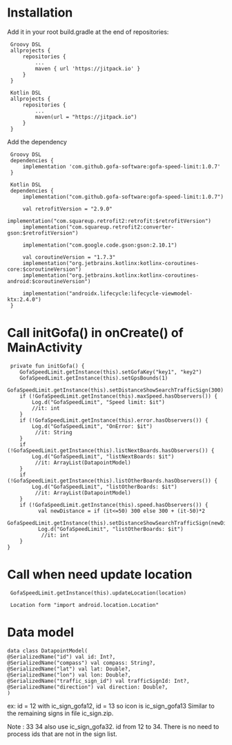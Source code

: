# Installation
Add it in your root build.gradle at the end of repositories:
     
     Groovy DSL
     allprojects {
         repositories {
             ...
             maven { url 'https://jitpack.io' }
         }
     }

     Kotlin DSL
     allprojects {
         repositories {
             ...
             maven(url = "https://jitpack.io")
         }
     }

Add the dependency
     
     Groovy DSL
     dependencies {
         implementation 'com.github.gofa-software:gofa-speed-limit:1.0.7'
     }

     Kotlin DSL
     dependencies {
         implementation("com.github.gofa-software:gofa-speed-limit:1.0.7")
     
         val retrofitVersion = "2.9.0"
         implementation("com.squareup.retrofit2:retrofit:$retrofitVersion")
         implementation("com.squareup.retrofit2:converter-gson:$retrofitVersion")
     
         implementation("com.google.code.gson:gson:2.10.1")
     
         val coroutineVersion = "1.7.3"
         implementation("org.jetbrains.kotlinx:kotlinx-coroutines-core:$coroutineVersion")
         implementation("org.jetbrains.kotlinx:kotlinx-coroutines-android:$coroutineVersion")
     
         implementation("androidx.lifecycle:lifecycle-viewmodel-ktx:2.4.0")
     }

# Call initGofa() in onCreate() of MainActivity

     private fun initGofa() {
        GofaSpeedLimit.getInstance(this).setGofaKey("key1", "key2")
        GofaSpeedLimit.getInstance(this).setGpsBounds(1)
        GofaSpeedLimit.getInstance(this).setDistanceShowSearchTrafficSign(300)
        if (!GofaSpeedLimit.getInstance(this).maxSpeed.hasObservers()) { 
            Log.d("GofaSpeedLimit", "Speed limit: $it")
            //it: int
        }
        if (!GofaSpeedLimit.getInstance(this).error.hasObservers()) {
            Log.d("GofaSpeedLimit", "OnError: $it")
             //it: String
        }
        if (!GofaSpeedLimit.getInstance(this).listNextBoards.hasObservers()) {
            Log.d("GofaSpeedLimit", "listNextBoards: $it")
             //it: ArrayList(DatapointModel)
        }
        if (!GofaSpeedLimit.getInstance(this).listOtherBoards.hasObservers()) {
            Log.d("GofaSpeedLimit", "listOtherBoards: $it")
             //it: ArrayList(DatapointModel)
        }
        if (!GofaSpeedLimit.getInstance(this).speed.hasObservers()) {
              val newDistance = if (it<=50) 300 else 300 + (it-50)*2
              GofaSpeedLimit.getInstance(this).setDistanceShowSearchTrafficSign(newDistance)
              Log.d("GofaSpeedLimit", "listOtherBoards: $it")
               //it: int
        }
    }

# Call when need update location 
     GofaSpeedLimit.getInstance(this).updateLocation(location)

     Location form "import android.location.Location"
     
# Data model
    data class DatapointModel(
    @SerializedName("id") val id: Int?,
    @SerializedName("compass") val compass: String?,
    @SerializedName("lat") val lat: Double?,
    @SerializedName("lon") val lon: Double?,
    @SerializedName("traffic_sign_id") val trafficSignId: Int?,
    @SerializedName("direction") val direction: Double?,
    )
ex: 
id = 12 with ic_sign_gofa12, id = 13 so icon is ic_sign_gofa13 
Similar to the remaining signs in file ic_sign.zip.

Note : 33 34 also use ic_sign_gofa32. id from 12 to 34. There is no need to process ids that are not in the sign list.
